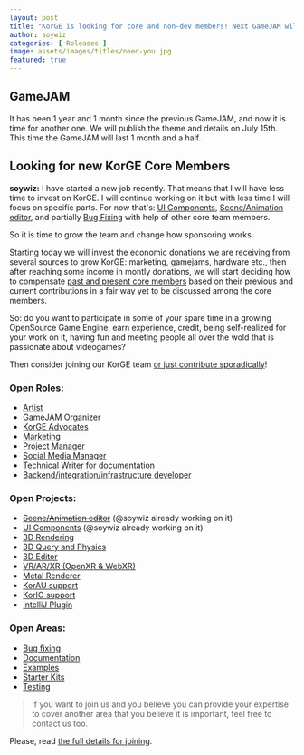 ```yaml
---
layout: post
title: "KorGE is looking for core and non-dev members! Next GameJAM will start on 15th July!"
author: soywiz
categories: [ Releases ]
image: assets/images/titles/need-you.jpg
featured: true
---
```


## GameJAM

It has been 1 year and 1 month since the previous GameJAM, and now it is time for another one.
We will publish the theme and details on July 15th. This time the GameJAM will last 1 month and a half.

## Looking for new KorGE Core Members

**soywiz:** I have started a new job recently. That means that I will have less time to invest on KorGE.
I will continue working on it but with less time I will focus on specific parts.
For now that's:
[UI Components](https://www.notion.so/KorGE-c6305d268db54505a5035029bab30708?p=627ee4f9894b4b46b572d442b267043e),
[Scene/Animation editor](https://www.notion.so/KorGE-c6305d268db54505a5035029bab30708?p=cadb67f6bfa240f08db4181f4de21004),
and partially [Bug Fixing](https://www.notion.so/soywiz/KorGE-c6305d268db54505a5035029bab30708?p=3120c4a0930c4c1caa62e061e4d31aeb) with help of other core team members.

So it is time to grow the team and change how sponsoring works.

Starting today we will invest the economic donations we are receiving from several sources to grow KorGE:
marketing, gamejams, hardware etc., then after reaching some income in montly donations, we will
start deciding how to compensate [past and present core members](https://www.notion.so/soywiz/5eeabb82141c4333ab2dd910c2bdecb2?v=4cd11ee773364304ad1321c3d2a29291) based on their previous and current
contributions in a fair way yet to be discussed among the core members.

So: do you want to participate in some of your spare time in a growing OpenSource Game Engine,
earn experience, credit, being self-realized for your work on it, having fun and
meeting people all over the wold that is passionate about videogames?

Then consider joining our KorGE team [or just contribute sporadically](https://www.notion.so/KorGE-Joining-the-organization-5f295b4ffe9a453792b10ca09169f5c9)!

### Open Roles:

* [Artist](https://www.notion.so/KorGE-c6305d268db54505a5035029bab30708?p=f2a26645f7d3474fab0bf757d514eec2)
* [GameJAM Organizer](https://www.notion.so/KorGE-c6305d268db54505a5035029bab30708?p=7146e2f995f047efa9dbb22d3833d0f2)
* [KorGE Advocates](https://www.notion.so/KorGE-c6305d268db54505a5035029bab30708?p=e6690b774b90469096acdc1fdc86bf8e)
* [Marketing](https://www.notion.so/KorGE-c6305d268db54505a5035029bab30708?p=b49310f1176d4e50bb6dcc1273df270b)
* [Project Manager](https://www.notion.so/KorGE-c6305d268db54505a5035029bab30708?p=b928832e981b41edaa960f0190d01ca0)
* [Social Media Manager](https://www.notion.so/KorGE-c6305d268db54505a5035029bab30708?p=ec4f587de07e4da2a73cdad3a61c4689)
* [Technical Writer for documentation](https://www.notion.so/KorGE-c6305d268db54505a5035029bab30708?p=7a807375bf1640b09a050727e7f72998)
* [Backend/integration/infrastructure developer](https://www.notion.so/KorGE-c6305d268db54505a5035029bab30708?p=342b9e6d502d473d94f7aafab88f2119)

### Open Projects:

* [~~Scene/Animation editor~~](https://www.notion.so/KorGE-c6305d268db54505a5035029bab30708?p=cadb67f6bfa240f08db4181f4de21004) (@soywiz already working on it)
* [~~UI Components~~](https://www.notion.so/KorGE-c6305d268db54505a5035029bab30708?p=627ee4f9894b4b46b572d442b267043e) (@soywiz already working on it)
* [3D Rendering](https://www.notion.so/KorGE-c6305d268db54505a5035029bab30708?p=6074a59412084f99b4308c051240731e)
* [3D Query and Physics](https://www.notion.so/KorGE-c6305d268db54505a5035029bab30708?p=9cbeeacf9e7046d09782ee095f50f755)
* [3D Editor](https://www.notion.so/KorGE-c6305d268db54505a5035029bab30708?p=00f55881a4844d1f95b827be3d5cba68)
* [VR/AR/XR (OpenXR & WebXR)](https://www.notion.so/KorGE-c6305d268db54505a5035029bab30708?p=18cf5f75340c4d8c817e928bf7e91213)
* [Metal Renderer](https://www.notion.so/KorGE-c6305d268db54505a5035029bab30708?p=fb91ae4284af468bb1580a54daa4e53b)
* [KorAU support](https://www.notion.so/KorGE-c6305d268db54505a5035029bab30708?p=ddb2593ce2cf44b2b3e6db6010ffb6b2)
* [KorIO support](https://www.notion.so/KorGE-c6305d268db54505a5035029bab30708?p=03c2f8ee81d34164b4ba298432d2844e)
* [IntelliJ Plugin](https://www.notion.so/KorGE-c6305d268db54505a5035029bab30708?p=b9aa7f16cd1e48d2bff2657e542e956e)

### Open Areas:

* [Bug fixing](https://www.notion.so/KorGE-c6305d268db54505a5035029bab30708?p=3120c4a0930c4c1caa62e061e4d31aeb)
* [Documentation](https://www.notion.so/KorGE-c6305d268db54505a5035029bab30708?p=7a807375bf1640b09a050727e7f72998)
* [Examples](https://www.notion.so/KorGE-c6305d268db54505a5035029bab30708?p=25eb4b72ca5443039e48367b1449eb75)
* [Starter Kits](https://www.notion.so/KorGE-c6305d268db54505a5035029bab30708?p=f13972094ab84b9c96c0e4ba8ebb7d26)
* [Testing](https://www.notion.so/KorGE-c6305d268db54505a5035029bab30708?p=2949082fa0a349259849e204f611407d)

> If you want to join us and you believe you can provide your
expertise to cover another area that you believe it is important,
feel free to contact us too.

Please, read [the full details for joining](https://www.notion.so/KorGE-Joining-the-organization-5f295b4ffe9a453792b10ca09169f5c9).

